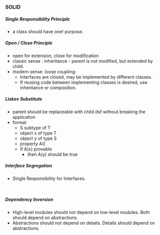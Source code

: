 ### SOLID

##### Single Responsibility Principle
* a class should have one! purpose.

##### Open / Close Principle
* open for extension, close for modification
* classic sense : inheritance - parent is not modified, but extended by child.
* modern sense: loose coupling: 
    * Interfaces are closed, may be implemented by different classes.
    * If reusing code between implementing classes is desired, use inheritance or composition.

##### Liskov Substitute
* parent should be replaceable with child dsf without breaking the application
* formal:
    * S subtype of T
    * object x of type T
    * object y of type S
    * property A()
    * if A(x) provable
        * then A(y) should be true
        
##### Interface Segregation
* Single Responsibility for Interfaces.

<br>

##### Dependency Inversion
* High-level modules should not depend on low-level modules. Both should depend on abstractions.
* Abstractions should not depend on details. Details should depend on abstractions.
